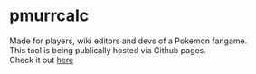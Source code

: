 # pmurrcalc
Made for players, wiki editors and devs of a Pokemon fangame.   
This tool is being publically hosted via Github pages.  
Check it out [here](https://veezo101.github.io/pmurrcalc/)